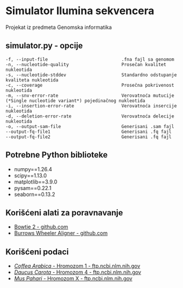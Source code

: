 # Simulator Ilumina sekvencera
Projekat iz predmeta Genomska informatika

## simulator.py - opcije
    -f, --input-file                            .fna fajl sa genomom
    -n, --nucleotide-quality                    Prosečan kvalitet nukleotida
    -s, --nucleotide-stddev                     Standardno odstupanje kvaliteta nukleotida
    -c, --coverage                              Prosečna pokrivenost nukleotida
    -m, --snv-error-rate                        Verovatnoća mutucije (*Single nucleotide variant*) pojedinačnog nukleotida
    -i, --insertion-error-rate                  Verovatnoća insercije nukleotida
    -d, --deletion-error-rate                   Verovatnoća delecije nukleotida
    -o, --output-sam-file                       Generisani .sam fajl
    --output-fq-file1                           Generisani .fq fajl
    --output-fq-file2                           Generisani .fq fajl
    
## Potrebne Python biblioteke
- numpy==1.26.4
- scipy==1.13.0
- matplotlib==3.9.0
- pysam==0.22.1
- seaborn==0.13.2

## Korišćeni alati za poravnavanje
- [Bowtie 2 - github.com](https://github.com/BenLangmead/bowtie2)
- [Burrows Wheeler Aligner - github.com](https://github.com/lh3/bwa)

## Korišćeni podaci
- [*Coffea Arabica* - Hromozom 1 - ftp.ncbi.nlm.nih.gov](https://ftp.ncbi.nlm.nih.gov/genomes/refseq/plant/Coffea_arabica/latest_assembly_versions/GCF_003713225.1_Cara_1.0/GCF_003713225.1_Cara_1.0_assembly_structure/Primary_Assembly/assembled_chromosomes/FASTA/chr1c.fna.gz)
- [*Daucus Carota* - Hromozom 4 - ftp.ncbi.nlm.nih.gov](https://ftp.ncbi.nlm.nih.gov/genomes/refseq/plant/Daucus_carota/latest_assembly_versions/GCF_001625215.2_DH1_v3.0/GCF_001625215.2_DH1_v3.0_assembly_structure/Primary_Assembly/assembled_chromosomes/FASTA/chr4.fna.gz)
- [*Mus Pahari* - Hromozom X - ftp.ncbi.nlm.nih.gov](https://ftp.ncbi.nlm.nih.gov/genomes/refseq/vertebrate_mammalian/Mus_pahari/latest_assembly_versions/GCF_900095145.1_PAHARI_EIJ_v1.1/GCF_900095145.1_PAHARI_EIJ_v1.1_assembly_structure/Primary_Assembly/assembled_chromosomes/FASTA/chrX.fna.gz)
